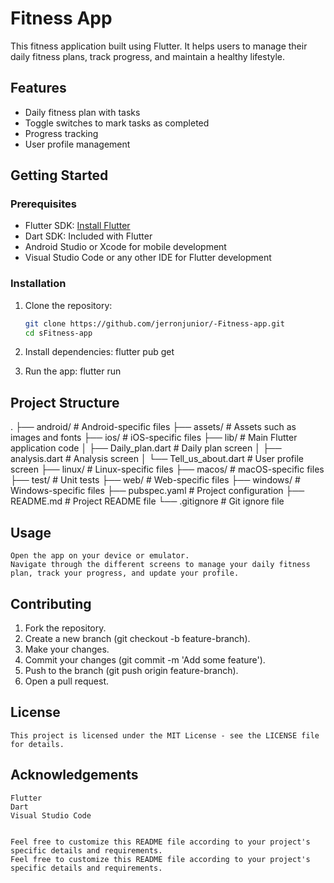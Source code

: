 # Fitness App

This fitness application built using Flutter. It helps users to manage their daily fitness plans, track progress, and maintain a healthy lifestyle.

## Features

- Daily fitness plan with tasks
- Toggle switches to mark tasks as completed
- Progress tracking
- User profile management

## Getting Started

### Prerequisites

- Flutter SDK: [Install Flutter](https://flutter.dev/docs/get-started/install)
- Dart SDK: Included with Flutter
- Android Studio or Xcode for mobile development
- Visual Studio Code or any other IDE for Flutter development

### Installation

1. Clone the repository:
   ```sh
   git clone https://github.com/jerronjunior/-Fitness-app.git
   cd sFitness-app

 2. Install dependencies:
    flutter pub get

3. Run the app:
    flutter run

## Project Structure 
   .
├── android/                # Android-specific files
├── assets/                 # Assets such as images and fonts
├── ios/                    # iOS-specific files
├── lib/                    # Main Flutter application code
│   ├── Daily_plan.dart     # Daily plan screen
│   ├── analysis.dart       # Analysis screen
│   └── Tell_us_about.dart  # User profile screen
├── linux/                  # Linux-specific files
├── macos/                  # macOS-specific files
├── test/                   # Unit tests
├── web/                    # Web-specific files
├── windows/                # Windows-specific files
├── pubspec.yaml            # Project configuration
├── README.md               # Project README file
└── .gitignore              # Git ignore file

## Usage
    Open the app on your device or emulator.
    Navigate through the different screens to manage your daily fitness plan, track your progress, and update your profile.

## Contributing
1. Fork the repository.
2. Create a new branch (git checkout -b feature-branch).
3. Make your changes.
4. Commit your changes (git commit -m 'Add some feature').
5. Push to the branch (git push origin feature-branch).
6. Open a pull request.


## License
    This project is licensed under the MIT License - see the LICENSE file for details.

## Acknowledgements
    Flutter
    Dart
    Visual Studio Code


    Feel free to customize this README file according to your project's specific details and requirements.
    Feel free to customize this README file according to your project's specific details and requirements.